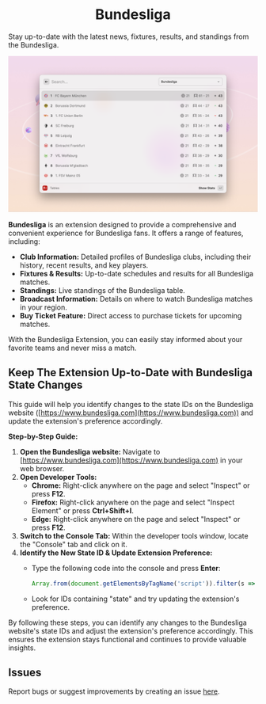 <p align="center">
  <h1 align="center">Bundesliga</h1>
</p>

Stay up-to-date with the latest news, fixtures, results, and standings from the Bundesliga.

![Example](./metadata/bundesliga-1.png)

**Bundesliga** is an extension designed to provide a comprehensive and convenient experience for Bundesliga fans. It offers a range of features, including:

* **Club Information:** Detailed profiles of Bundesliga clubs, including their history, recent results, and key players.
* **Fixtures & Results:** Up-to-date schedules and results for all Bundesliga matches.
* **Standings:** Live standings of the Bundesliga table.
* **Broadcast Information:** Details on where to watch Bundesliga matches in your region.
* **Buy Ticket Feature:** Direct access to purchase tickets for upcoming matches.

With the Bundesliga Extension, you can easily stay informed about your favorite teams and never miss a match.

## Keep The Extension Up-to-Date with Bundesliga State Changes

This guide will help you identify changes to the state IDs on the Bundesliga website ([https://www.bundesliga.com](https://www.bundesliga.com)) and update the extension's preference accordingly. 

**Step-by-Step Guide:**

1. **Open the Bundesliga website:** Navigate to [https://www.bundesliga.com](https://www.bundesliga.com) in your web browser.
2. **Open Developer Tools:**
    * **Chrome:** Right-click anywhere on the page and select "Inspect" or press **F12**.
    * **Firefox:** Right-click anywhere on the page and select "Inspect Element" or press **Ctrl+Shift+I**.
    * **Edge:** Right-click anywhere on the page and select "Inspect" or press **F12**.
3. **Switch to the Console Tab:** Within the developer tools window, locate the "Console" tab and click on it. 
4. **Identify the New State ID & Update Extension Preference:** 
    * Type the following code into the console and press **Enter**:

      ```javascript
      Array.from(document.getElementsByTagName('script')).filter(s => s.id).map(s => s.id)
      ```

    * Look for IDs containing "state" and try updating the extension's preference.

By following these steps, you can identify any changes to the Bundesliga website's state IDs and adjust the extension's preference accordingly. This ensures the extension stays functional and continues to provide valuable insights.

## Issues

Report bugs or suggest improvements by creating an issue [here](https://github.com/anhthang/raycast-bundesliga/issues).
